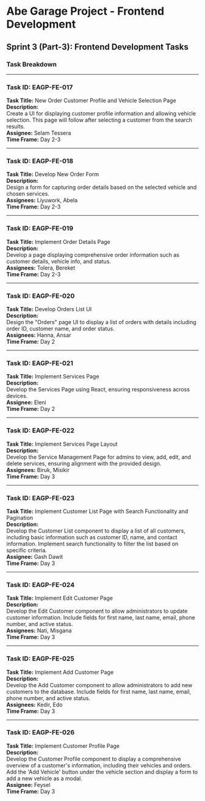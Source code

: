 
# Abe Garage Project - Frontend Development

## Sprint 3 (Part-3): Frontend Development Tasks

### Task Breakdown

---

### **Task ID: EAGP-FE-017**
**Task Title:** New Order Customer Profile and Vehicle Selection Page  
**Description:**  
Create a UI for displaying customer profile information and allowing vehicle selection. This page will follow after selecting a customer from the search results.  
**Assignee:** Selam Tessera  
**Time Frame:** Day 2-3  

---

### **Task ID: EAGP-FE-018**
**Task Title:** Develop New Order Form  
**Description:**  
Design a form for capturing order details based on the selected vehicle and chosen services.  
**Assignees:** Liyuwork, Abela  
**Time Frame:** Day 2-3  

---

### **Task ID: EAGP-FE-019**
**Task Title:** Implement Order Details Page  
**Description:**  
Develop a page displaying comprehensive order information such as customer details, vehicle info, and status.  
**Assignees:** Tolera, Bereket  
**Time Frame:** Day 2-3  

---

### **Task ID: EAGP-FE-020**
**Task Title:** Develop Orders List UI  
**Description:**  
Design the "Orders" page UI to display a list of orders with details including order ID, customer name, and order status.  
**Assignees:** Hanna, Ansar  
**Time Frame:** Day 2  

---

### **Task ID: EAGP-FE-021**
**Task Title:** Implement Services Page  
**Description:**  
Develop the Services Page using React, ensuring responsiveness across devices.  
**Assignee:** Eleni  
**Time Frame:** Day 2  

---

### **Task ID: EAGP-FE-022**
**Task Title:** Implement Services Page Layout  
**Description:**  
Develop the Service Management Page for admins to view, add, edit, and delete services, ensuring alignment with the provided design.  
**Assignees:** Biruk, Misikir  
**Time Frame:** Day 3  

---

### **Task ID: EAGP-FE-023**
**Task Title:** Implement Customer List Page with Search Functionality and Pagination  
**Description:**  
Develop the Customer List component to display a list of all customers, including basic information such as customer ID, name, and contact information. Implement search functionality to filter the list based on specific criteria.  
**Assignee:** Gash Dawit  
**Time Frame:** Day 3  

---

### **Task ID: EAGP-FE-024**
**Task Title:** Implement Edit Customer Page  
**Description:**  
Develop the Edit Customer component to allow administrators to update customer information. Include fields for first name, last name, email, phone number, and active status.  
**Assignees:** Nati, Misgana  
**Time Frame:** Day 3  

---

### **Task ID: EAGP-FE-025**
**Task Title:** Implement Add Customer Page  
**Description:**  
Develop the Add Customer component to allow administrators to add new customers to the database. Include fields for first name, last name, email, phone number, and active status.  
**Assignees:** Kedir, Edo  
**Time Frame:** Day 3  

---

### **Task ID: EAGP-FE-026**
**Task Title:** Implement Customer Profile Page  
**Description:**  
Develop the Customer Profile component to display a comprehensive overview of a customer's information, including their vehicles and orders. Add the 'Add Vehicle' button under the vehicle section and display a form to add a new vehicle as a modal.  
**Assignee:** Feysel  
**Time Frame:** Day 3  

